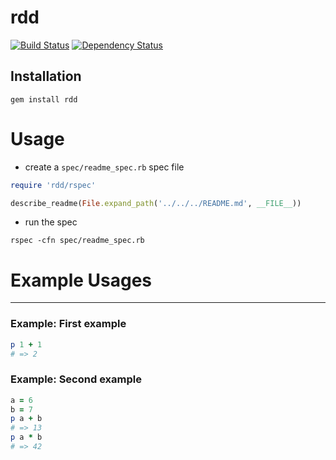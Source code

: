 rdd
===

[![Build Status](https://travis-ci.org/locochris/rdd.png)](https://travis-ci.org/locochris/rdd)
[![Dependency Status](https://gemnasium.com/locochris/rdd.png)](https://gemnasium.com/locochris/rdd)

Installation
---

```
gem install rdd
```

# Usage

* create a `spec/readme_spec.rb` spec file

``` ruby
require 'rdd/rspec'

describe_readme(File.expand_path('../../../README.md', __FILE__))
```

* run the spec

```
rspec -cfn spec/readme_spec.rb
```

# Example Usages
---

### Example: First example
``` ruby
p 1 + 1
# => 2
```

### Example: Second example
``` ruby
a = 6
b = 7
p a + b
# => 13
p a * b
# => 42
```

